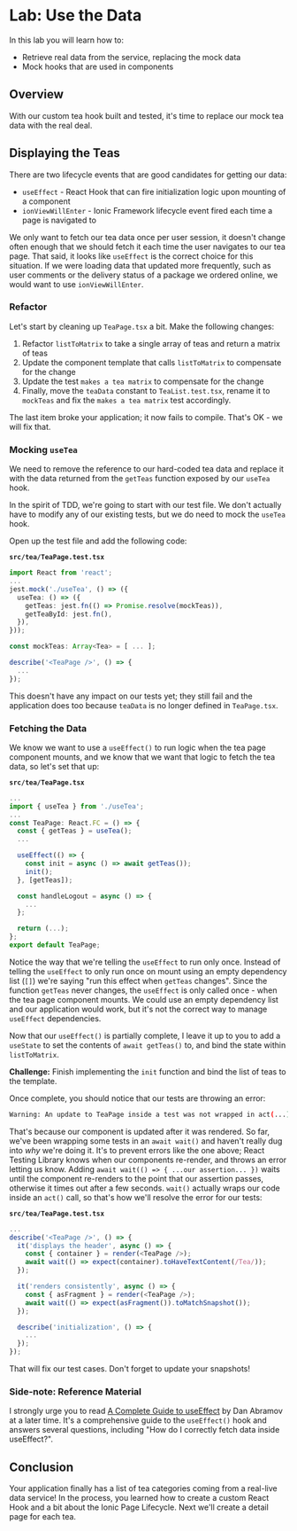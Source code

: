 # Lab: Use the Data

In this lab you will learn how to:

- Retrieve real data from the service, replacing the mock data
- Mock hooks that are used in components

## Overview

With our custom tea hook built and tested, it's time to replace our mock tea data with the real deal.

## Displaying the Teas

There are two lifecycle events that are good candidates for getting our data:

- `useEffect` - React Hook that can fire initialization logic upon mounting of a component
- `ionViewWillEnter` - Ionic Framework lifecycle event fired each time a page is navigated to

We only want to fetch our tea data once per user session, it doesn't change often enough that we should fetch it each time the user navigates to our tea page. That said, it looks like `useEffect` is the correct choice for this situation. If we were loading data that updated more frequently, such as user comments or the delivery status of a package we ordered online, we would want to use `ionViewWillEnter`.

### Refactor

Let's start by cleaning up `TeaPage.tsx` a bit. Make the following changes:

1. Refactor `listToMatrix` to take a single array of teas and return a matrix of teas
2. Update the component template that calls `listToMatrix` to compensate for the change
3. Update the test `makes a tea matrix` to compensate for the change
4. Finally, move the `teaData` constant to `TeaList.test.tsx`, rename it to `mockTeas` and fix the `makes a tea matrix` test accordingly.

The last item broke your application; it now fails to compile. That's OK - we will fix that.

### Mocking `useTea`

We need to remove the reference to our hard-coded tea data and replace it with the data returned from the `getTeas` function exposed by our `useTea` hook.

In the spirit of TDD, we're going to start with our test file. We don't actually have to modify any of our existing tests, but we do need to mock the `useTea` hook.

Open up the test file and add the following code:

**`src/tea/TeaPage.test.tsx`**

```TypeScript
import React from 'react';
...
jest.mock('./useTea', () => ({
  useTea: () => ({
    getTeas: jest.fn(() => Promise.resolve(mockTeas)),
    getTeaById: jest.fn(),
  }),
}));

const mockTeas: Array<Tea> = [ ... ];

describe('<TeaPage />', () => {
  ...
});
```

This doesn't have any impact on our tests yet; they still fail and the application does too because `teaData` is no longer defined in `TeaPage.tsx`.

### Fetching the Data

We know we want to use a `useEffect()` to run logic when the tea page component mounts, and we know that we want that logic to fetch the tea data, so let's set that up:

**`src/tea/TeaPage.tsx`**

```TypeScript
...
import { useTea } from './useTea';
...
const TeaPage: React.FC = () => {
  const { getTeas } = useTea();
  ...

  useEffect(() => {
    const init = async () => await getTeas());
    init();
  }, [getTeas]);

  const handleLogout = async () => {
    ...
  };

  return (...);
};
export default TeaPage;
```

Notice the way that we're telling the `useEffect` to run only once. Instead of telling the `useEffect` to only run once on mount using an empty dependency list (`[]`) we're saying "run this effect when `getTeas` changes". Since the function `getTeas` never changes, the `useEffect` is only called once - when the tea page component mounts. We could use an empty dependency list and our application would work, but it's not the correct way to manage `useEffect` dependencies.

Now that our `useEffect()` is partially complete, I leave it up to you to add a `useState` to set the contents of `await getTeas()` to, and bind the state within `listToMatrix`.

**Challenge:** Finish implementing the `init` function and bind the list of teas to the template.

Once complete, you should notice that our tests are throwing an error:

```bash
Warning: An update to TeaPage inside a test was not wrapped in act(...).
```

That's because our component is updated after it was rendered. So far, we've been wrapping some tests in an `await wait()` and haven't really dug into _why_ we're doing it. It's to prevent errors like the one above; React Testing Library knows when our components re-render, and throws an error letting us know. Adding `await wait(() => { ...our assertion... })` waits until the component re-renders to the point that our assertion passes, otherwise it times out after a few seconds. `wait()` actually wraps our code inside an `act()` call, so that's how we'll resolve the error for our tests:

**`src/tea/TeaPage.test.tsx`**

```TypeScript
...
describe('<TeaPage />', () => {
  it('displays the header', async () => {
    const { container } = render(<TeaPage />);
    await wait(() => expect(container).toHaveTextContent(/Tea/));
  });

  it('renders consistently', async () => {
    const { asFragment } = render(<TeaPage />);
    await wait(() => expect(asFragment()).toMatchSnapshot());
  });

  describe('initialization', () => {
    ...
  });
});
```

That will fix our test cases. Don't forget to update your snapshots!

### Side-note: Reference Material

I strongly urge you to read <a href="https://overreacted.io/a-complete-guide-to-useeffect/" target="_blank">A Complete Guide to useEffect</a> by Dan Abramov at a later time. It's a comprehensive guide to the `useEffect()` hook and answers several questions, including "How do I correctly fetch data inside useEffect?".

## Conclusion

Your application finally has a list of tea categories coming from a real-live data service! In the process, you learned how to create a custom React Hook and a bit about the Ionic Page Lifecycle. Next we'll create a detail page for each tea.

